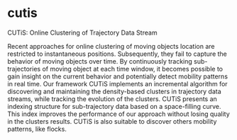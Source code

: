 # cutis
CUTiS: Online Clustering of Trajectory Data Stream

Recent approaches for online clustering of moving objects location are restricted to instantaneous positions. Subsequently, they fail to capture the behavior of moving objects over time. By continuously tracking sub-trajectories of moving object at each time window, it becomes possible to gain insight on the current behavior and potentially detect mobility patterns in real time. Our framework CUTiS implements an incremental algorithm for discovering and maintaining the density-based clusters in trajectory data streams, while tracking the evolution of the clusters. CUTiS presents an indexing structure for sub-trajectory data based on a space-filling curve. This index improves the performance of our approach without losing quality in the clusters results. CUTiS is also suitable to discover others mobility patterns, like flocks.
